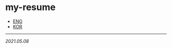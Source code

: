# my-resume
* [ENG](https://github.com/jx2lee/my-resume/blob/master/RESUME_eng.md)
* [KOR](https://github.com/jx2lee/my-resume/blob/master/RESUME_kor.md)

---
*2021.05.08*
